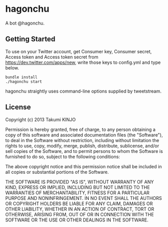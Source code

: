 hagonchu
========

A bot @hagonchu.

## Getting Started

To use on your Twitter account, get Consumer key, Consumer secret, 
Access token and Access token secret from https://dev.twitter.com/apps/new,
write those keys to config.yml and type below.

    bundle install
    ./hagonchu start

hagonchu straightly uses command-line options supplied by tweetstream.

## License

Copyright (c) 2013 Takumi KINJO

Permission is hereby granted, free of charge, to any person obtaining
a copy of this software and associated documentation files (the
"Software"), to deal in the Software without restriction, including
without limitation the rights to use, copy, modify, merge, publish,
distribute, sublicense, and/or sell copies of the Software, and to
permit persons to whom the Software is furnished to do so, subject to
the following conditions:

The above copyright notice and this permission notice shall be
included in all copies or substantial portions of the Software.

THE SOFTWARE IS PROVIDED "AS IS", WITHOUT WARRANTY OF ANY KIND,
EXPRESS OR IMPLIED, INCLUDING BUT NOT LIMITED TO THE WARRANTIES OF
MERCHANTABILITY, FITNESS FOR A PARTICULAR PURPOSE AND
NONINFRINGEMENT. IN NO EVENT SHALL THE AUTHORS OR COPYRIGHT HOLDERS BE
LIABLE FOR ANY CLAIM, DAMAGES OR OTHER LIABILITY, WHETHER IN AN ACTION
OF CONTRACT, TORT OR OTHERWISE, ARISING FROM, OUT OF OR IN CONNECTION
WITH THE SOFTWARE OR THE USE OR OTHER DEALINGS IN THE SOFTWARE.
